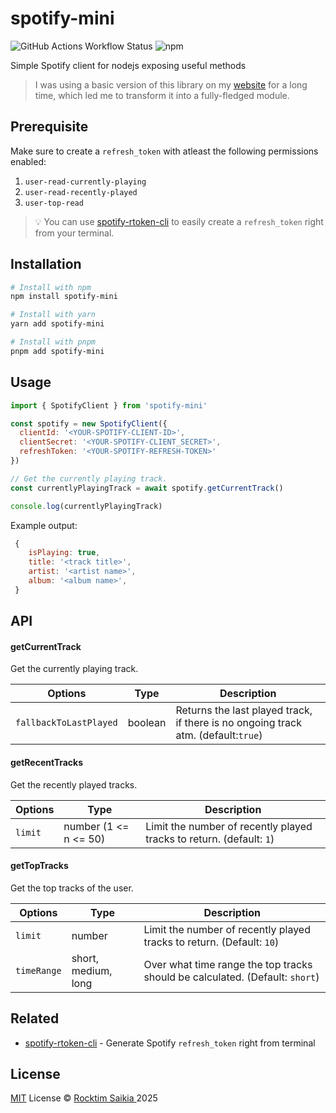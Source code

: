 # spotify-mini

![GitHub Actions Workflow Status](https://img.shields.io/github/actions/workflow/status/rocktimsaikia/spotify-mini/main.yml)
![npm](https://img.shields.io/npm/v/spotify-mini?style=flat-square&color=success&logo=npm)

Simple Spotify client for nodejs exposing useful methods

> I was using a basic version of this library on my [website](https://www.rocktimsaikia.dev/) for a long time, which led me to transform it into a fully-fledged module.

## Prerequisite

Make sure to create a `refresh_token` with atleast the following permissions enabled:

1. `user-read-currently-playing`
2. `user-read-recently-played`
3. `user-top-read`

> :bulb: You can use [spotify-rtoken-cli](https://github.com/rocktimsaikia/spotify-rtoken-cli) to easily create a `refresh_token` right from your terminal.

## Installation

```sh
# Install with npm
npm install spotify-mini

# Install with yarn
yarn add spotify-mini

# Install with pnpm
pnpm add spotify-mini
```

## Usage

```javascript
import { SpotifyClient } from 'spotify-mini'

const spotify = new SpotifyClient({
  clientId: '<YOUR-SPOTIFY-CLIENT-ID>',
  clientSecret: '<YOUR-SPOTIFY-CLIENT_SECRET>',
  refreshToken: '<YOUR-SPOTIFY-REFRESH-TOKEN>'
})

// Get the currently playing track.
const currentlyPlayingTrack = await spotify.getCurrentTrack()

console.log(currentlyPlayingTrack)
```

Example output:

```javascript
 {
    isPlaying: true,
    title: '<track title>',
    artist: '<artist name>',
    album: '<album name>',
 }
```

## API

#### getCurrentTrack

Get the currently playing track.

| Options                | Type    | Description                                                                       |
| ---------------------- | ------- | --------------------------------------------------------------------------------- |
| `fallbackToLastPlayed` | boolean | Returns the last played track, if there is no ongoing track atm. (default:`true`) |

#### getRecentTracks

Get the recently played tracks.

| Options | Type                  | Description                                                          |
| ------- | --------------------- | -------------------------------------------------------------------- |
| `limit` | number (1 <= n <= 50) | Limit the number of recently played tracks to return. (default: `1`) |

#### getTopTracks

Get the top tracks of the user.

| Options     | Type                | Description                                                                  |
| ----------- | ------------------- | ---------------------------------------------------------------------------- |
| `limit`     | number              | Limit the number of recently played tracks to return. (Default: `10`)        |
| `timeRange` | short, medium, long | Over what time range the top tracks should be calculated. (Default: `short`) |

## Related

- [spotify-rtoken-cli](https://github.com/rocktimsaikia/spotify-rtoken-cli) - Generate Spotify `refresh_token` right from terminal

## License

[MIT](./LICENSE) License &copy; [ Rocktim Saikia ](https://github.com/rocktimsaikia) 2025

